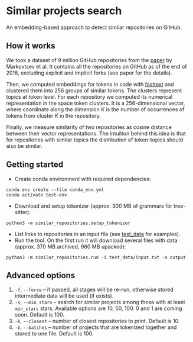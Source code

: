 # Similar projects search

An embedding-based approach to detect simliar repositories on GitHub.

## How it works

We took a dataset of 9 million GitHub repositories from the [paper](https://arxiv.org/pdf/1704.00135.pdf) by Markovtsev et al.
It contains all the repositories on GitHub as of the end of 2016, excluding explicit and implicit forks (see paper for the details).

Then, we computed embeddings for tokens in code with [fasttext](https://github.com/facebookresearch/fastText) and clustered them
into 256 groups of similar tokens. The clusters represent topics at token level. For each repository we computed 
its numerical representation in the space token clusters. It is a 256-dimensional vector, where coordinate along the
dimension _K_ is the number of occurrences of tokens from cluster _K_ in the repository.

Finally, we measure similarity of two repositories as cosine distance between their vector representations. The intuition
behind this idea is that for repositories with similar topics the distribution of token-topics should also be similar.

## Getting started

* Create conda environment with required dependencies:

```shell script
conda env create --file conda_env.yml
conda activate test-env
```

* Download and setup tokenizer (approx. 300 MB of grammars for tree-sitter):

```shell script
python3 -m similar_repositories.setup_tokenizer
```

* List links to repositories in an input file (see [test_data](test_data) for examples).
* Run the tool. On the first run it will download several files with data (approx. 370 MB archived, 960 MB upacked):
```shell script
python3 -m similar_repositories.run -i test_data/input.txt -o output
```

## Advanced options

1. `-f`, `--force` &ndash; if passed, all stages will be re-run, otherwise stored intermediate data will be used (if exists).
2. `-s`, `--min_stars` &ndash; search for similar projects among those with at least `min_stars` stars. 
Available options are 10, 50, 100. 0 and 1 are coming soon. Default is 100.
3. `-k`, `--closest` &ndash; number of closest repositories to print. Default is 10.
4. `-b`, `--batches` &ndash; number of projects that are tokenized together and stored to one file. Default is 100.
